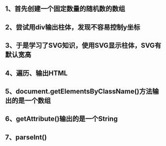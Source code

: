 ## 1、首先创建一个固定数量的随机数的数组
## 2、尝试用div输出柱体，发现不容易控制y坐标
## 3、于是学习了SVG知识，使用SVG显示柱体，SVG有默认宽高
## 4、遍历、输出HTML
## 5、document.getElementsByClassName()方法输出的是一个数组
## 6、getAttribute()输出的是一个String
## 7、parseInt()
